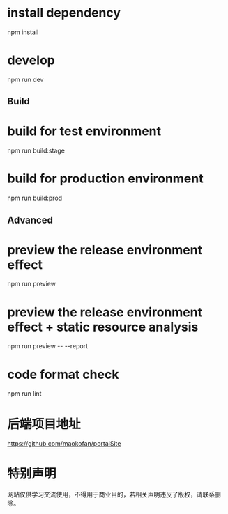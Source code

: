 
# install dependency
npm install

# develop
npm run dev


## Build

# build for test environment
npm run build:stage

# build for production environment
npm run build:prod


## Advanced

# preview the release environment effect
npm run preview

# preview the release environment effect + static resource analysis
npm run preview -- --report

# code format check
npm run lint

# 后端项目地址
https://github.com/maokofan/portalSite
# 特别声明 
网站仅供学习交流使用，不得用于商业目的，若相关声明违反了版权，请联系删除。


